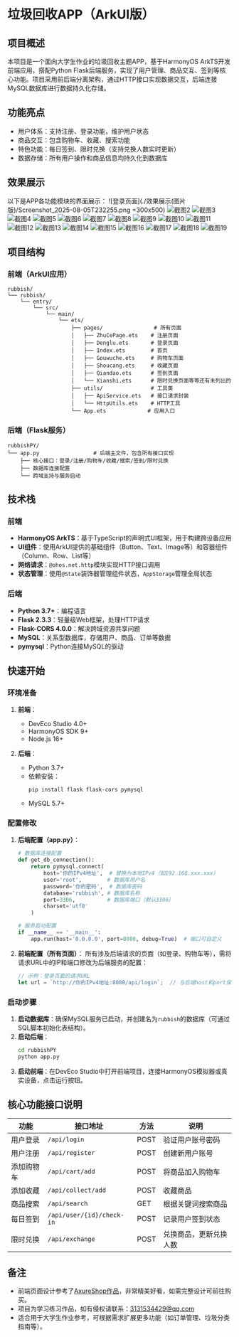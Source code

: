# 垃圾回收APP（ArkUI版）

## 项目概述
本项目是一个面向大学生作业的垃圾回收主题APP，基于HarmonyOS ArkTS开发前端应用，搭配Python Flask后端服务，实现了用户管理、商品交互、签到等核心功能。项目采用前后端分离架构，通过HTTP接口实现数据交互，后端连接MySQL数据库进行数据持久化存储。

## 功能亮点
- 用户体系：支持注册、登录功能，维护用户状态
- 商品交互：包含购物车、收藏、搜索功能
- 特色功能：每日签到、限时兑换（支持兑换人数实时更新）
- 数据存储：所有用户操作和商品信息均持久化到数据库

## 效果展示
以下是APP各功能模块的界面展示：
![登录页面](./效果展示(图片版)/Screenshot_2025-08-05T232255.png =300x500)
![截图2](./效果展示(图片版)/Screenshot_2025-08-06T110108.png)
![截图3](./效果展示(图片版)/Screenshot_2025-08-06T110813.png)
![截图4](./效果展示(图片版)/Screenshot_2025-08-06T202744.png)
![截图5](./效果展示(图片版)/Screenshot_2025-08-06T202812.png)
![截图6](./效果展示(图片版)/Screenshot_2025-08-06T202934.png)
![截图7](./效果展示(图片版)/Screenshot_2025-09-13T170954.png)
![截图8](./效果展示(图片版)/Screenshot_2025-09-13T171047.png)
![截图9](./效果展示(图片版)/Screenshot_2025-09-13T171103.png)
![截图10](./效果展示(图片版)/Screenshot_2025-09-13T171119.png)
![截图11](./效果展示(图片版)/Screenshot_2025-09-13T171140.png)
![截图12](./效果展示(图片版)/Screenshot_2025-09-13T171144.png)
![截图13](./效果展示(图片版)/Screenshot_2025-09-13T171155.png)
![截图14](./效果展示(图片版)/Screenshot_2025-09-13T171203.png)
![截图15](./效果展示(图片版)/Screenshot_2025-09-13T171209.png)
![截图16](./效果展示(图片版)/Screenshot_2025-09-13T171214.png)
![截图17](./效果展示(图片版)/Screenshot_2025-09-13T171237.png)
![截图18](./效果展示(图片版)/Screenshot_2025-09-13T232740.png)
![截图19](./效果展示(图片版)/Screenshot_2025-09-13T232805.png)

## 项目结构

### 前端（ArkUI应用）
```
rubbish/
└── rubbish/
    └── entry/
        └── src/
            └── main/
                └── ets/
                    ├── pages/                # 所有页面
                    │   ├── ZhuCePage.ets    # 注册页面
                    │   ├── Denglu.ets       # 登录页面
                    │   ├── Index.ets        # 首页
                    │   ├── Gouwuche.ets     # 购物车页面
                    │   ├── Shoucang.ets     # 收藏页面
                    │   ├── Qiandao.ets      # 签到页面
                    │   └── Xianshi.ets      # 限时兑换页面等等还有未列出的
                    ├── utils/               # 工具类
                    │   ├── ApiService.ets   # 接口请求封装
                    │   └── HttpUtils.ets    # HTTP工具
                    └── App.ets             # 应用入口
```

### 后端（Flask服务）
```
rubbishPY/
└── app.py                 # 后端主文件，包含所有接口实现
    ├── 核心接口：登录/注册/购物车/收藏/搜索/签到/限时兑换
    ├── 数据库连接配置
    └── 跨域支持与服务启动
```


## 技术栈

### 前端
- **HarmonyOS ArkTS**：基于TypeScript的声明式UI框架，用于构建跨设备应用
- **UI组件**：使用ArkUI提供的基础组件（Button、Text、Image等）和容器组件（Column、Row、List等）
- **网络请求**：`@ohos.net.http`模块实现HTTP接口调用
- **状态管理**：使用`@State`装饰器管理组件状态，`AppStorage`管理全局状态

### 后端
- **Python 3.7+**：编程语言
- **Flask 2.3.3**：轻量级Web框架，处理HTTP请求
- **Flask-CORS 4.0.0**：解决跨域资源共享问题
- **MySQL**：关系型数据库，存储用户、商品、订单等数据
- **pymysql**：Python连接MySQL的驱动


## 快速开始

### 环境准备
1. **前端**：
   - DevEco Studio 4.0+
   - HarmonyOS SDK 9+
   - Node.js 16+

2. **后端**：
   - Python 3.7+
   - 依赖安装：
     ```bash
     pip install flask flask-cors pymysql
     ```
   - MySQL 5.7+


### 配置修改
1. **后端配置（app.py）**：
   ```python
   # 数据库连接配置
   def get_db_connection():
       return pymysql.connect(
           host='你的IPv4地址',  # 替换为本地IPv4（如192.168.xxx.xxx）
           user='root',        # 数据库用户名
           password='你的密码',  # 数据库密码
           database='rubbish', # 数据库名称
           port=3306,          # 数据库端口（默认3306）
           charset='utf8'
       )

   # 服务启动配置
   if __name__ == '__main__':
       app.run(host='0.0.0.0', port=8080, debug=True)  # 端口可自定义
   ```

2. **前端配置（所有页面）**：
   所有涉及后端请求的页面（如登录、购物车等），需将请求URL中的IP和端口修改为后端服务的配置：
   ```typescript
   // 示例：登录页面的请求URL
   let url = `http://你的IPv4地址:8080/api/login`;  // 与后端host和port保持一致
   ```


### 启动步骤
1. **启动数据库**：确保MySQL服务已启动，并创建名为`rubbish`的数据库（可通过SQL脚本初始化表结构）。
2. **启动后端**：
   ```bash
   cd rubbishPY
   python app.py
   ```
3. **启动前端**：在DevEco Studio中打开前端项目，连接HarmonyOS模拟器或真实设备，点击运行按钮。


## 核心功能接口说明
| 功能         | 接口地址                  | 方法  | 说明                     |
|--------------|---------------------------|-------|--------------------------|
| 用户登录     | `/api/login`              | POST  | 验证用户账号密码         |
| 用户注册     | `/api/register`           | POST  | 创建新用户账号           |
| 添加购物车   | `/api/cart/add`           | POST  | 将商品加入购物车         |
| 添加收藏     | `/api/collect/add`        | POST  | 收藏商品                 |
| 商品搜索     | `/api/search`             | GET   | 根据关键词搜索商品       |
| 每日签到     | `/api/user/{id}/check-in` | POST  | 记录用户签到状态         |
| 限时兑换     | `/api/exchange`           | POST  | 兑换商品，更新兑换人数   |


## 备注
- 前端页面设计参考了[AxureShop作品](https://www.axureshop.com/ys/1048045)，非常精美好看，如需完整设计可前往购买。
- 项目为学习练习作品，如有侵权请联系：3131534429@qq.com
- 适合用于大学生作业参考，可根据需求扩展更多功能（如订单管理、垃圾分类指南等）。
